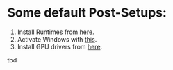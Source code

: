 # Some default Post-Setups: 

1. Install Runtimes from [here](https://drive.google.com/drive/u/0/folders/1yCt8QEVc1b9JPf5vi3mRAimJ-F3D-5UW).
2. Activate Windows with [this](https://github.com/dxxnL/NTLITE/blob/main/4.%20Automate/2.%20Post-Setup/Defaults/WindowsActivator(PRO).bat).
3. Install GPU drivers from [here](https://drive.google.com/drive/folders/1b0z8VqMggu-BTumR87mdUdpcV10MU7sq?usp=sharing).

tbd
